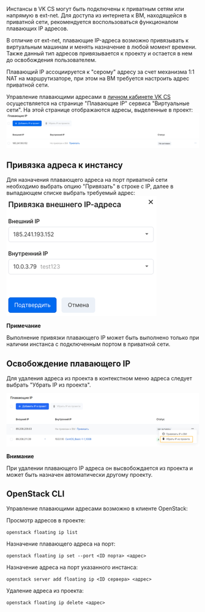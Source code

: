 Инстансы в VK CS могут быть подключены к приватным сетям или напрямую в ext-net. Для доступа из интернета к ВМ, находящейся в приватной сети, рекомендуется воспользоваться функционалом плавающих IP адресов.

В отличие от ext-net, плавающие IP-адреса возможно привязывать к виртуальным машинам и менять назначение в любой момент времени. Также данный тип адресов привязывается к проекту и остается в нем до освобождения пользователем. 

Плавающий IP ассоциируется к "серому" адресу за счет механизма 1:1 NAT на маршрутизаторе, при этом на ВМ требуется настроить адрес приватной сети.

Управление плавающими адресами в [личном кабинете VK CS](https://mcs.mail.ru/app/services/infra/routers/) осуществляется на странице "Плавающие IP" сервиса "Виртуальные сети". На этой странице отображаются адресы, выделенные в проект:![](./assets/1598291459714-snimok-ekrana-2020-08-24-v-20.50.50.png)

Привязка адреса к инстансу
--------------------------

Для назначения плавающего адреса на порт приватной сети необходимо выбрать опцию "Привязать" в строке с IP, далее в выпадающем списке выбрать требуемый адрес:![](./assets/1598291631383-snimok-ekrana-2020-08-24-v-20.53.06.png)

**Примечание**

Выполнение привязки плавающего IP может быть выполнено только при наличии инстанса с подключенным портом в приватной сети.

Освобождение плавающего IP
--------------------------

Для удаления адреса из проекта в контекстном меню адреса следует выбрать "Убрать IP из проекта".

![](./assets/1598307738974-1598307738974.png)

**Внимание**

При удалении плавающего IP адреса он высвобождается из проекта и может быть назначен автоматически другому проекту. 

OpenStack CLI
-------------

Управление плавающими адресами возможно в клиенте OpenStack:

Просмотр адресов в проекте:

```
openstack floating ip list
```

Назначение плавающего адреса на порт:

```
openstack floating ip set --port <ID порта> <адрес>
```

Назначение адреса на порт указанного инстанса:

```
openstack server add floating ip <ID сервера> <адрес>
```

Удаление адреса из проекта:

```
openstack floating ip delete <адрес>
```